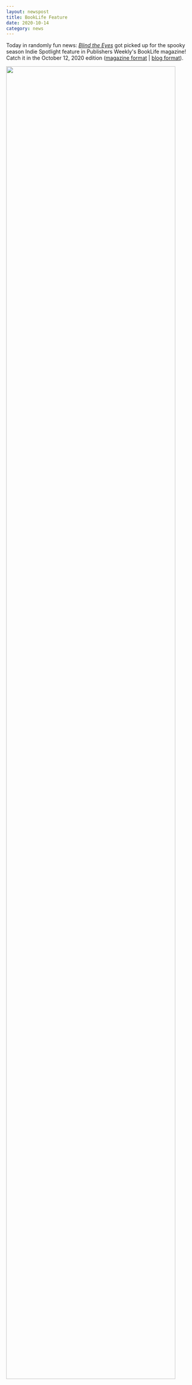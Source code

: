 ```yaml
---
layout: newspost
title: BookLife Feature
date: 2020-10-14
category: news
---
```


Today in randomly fun news: [*Blind the Eyes*](https://books2read.com/blindtheeyes) got picked up for the spooky season Indie Spotlight feature in Publishers Weekly's BookLife magazine! Catch it in the October 12, 2020 edition ([magazine format](https://www.digitalpwselect.com/pwselect/booklife_october_12__2020/MobilePagedReplica.action?utm_source=newsletter&utm_medium=email&utm_campaign=TXPWSE201014002&utm_content=gtxcel&pm=2&folio=78#pg4) | [blog format](https://booklife.com/authors/10/15/2020/indie-spotlight-part-1-october-2020.html)).

<a href="https://www.digitalpwselect.com/pwselect/booklife_october_12__2020/MobilePagedReplica.action?utm_source=newsletter&utm_medium=email&utm_campaign=TXPWSE201014002&utm_content=gtxcel&pm=2&folio=78#pg4" target="_blank"><img style="width: 95%;" src="https://pbs.twimg.com/media/EkTUhABVcAEgt9R?format=jpg&name=large"></a>

